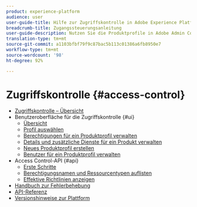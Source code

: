 ```yaml
---
product: experience-platform
audience: user
user-guide-title: Hilfe zur Zugriffskontrolle in Adobe Experience Platform
breadcrumb-title: Zugangssteuerungsanleitung
user-guide-description: Nutzen Sie die Produktprofile in Adobe Admin Console, um Benutzer mit Berechtigungen und Sandboxes zu verknüpfen.
translation-type: tm+mt
source-git-commit: a1103bfbf79f9c87bac5b113c01386a6fb8950e7
workflow-type: tm+mt
source-wordcount: '98'
ht-degree: 92%

---
```



# Zugriffskontrolle {#access-control}

* [Zugriffskontrolle – Übersicht](home.md)
* Benutzeroberfläche für die Zugriffskontrolle {#ui}
   * [Übersicht](ui/overview.md)
   * [Profil auswählen](ui/browse.md)
   * [Berechtigungen für ein Produktprofil verwalten](ui/permissions.md)
   * [Details und zusätzliche Dienste für ein Produkt verwalten](ui/details-and-services.md)
   * [Neues Produktprofil erstellen](ui/create-profile.md)
   * [Benutzer für ein Produktprofil verwalten](ui/users.md)
* Access Control-API {#api}
   * [Erste Schritte](api/getting-started.md)
   * [Berechtigungsnamen und Ressourcentypen auflisten](api/permissions-and-resource-types.md)
   * [Effektive Richtlinien anzeigen](api/effective-policies.md)
* [Handbuch zur Fehlerbehebung](troubleshooting-guide.md)
* [API-Referenz](https://www.adobe.io/apis/experienceplatform/home/api-reference.html#!acpdr/swagger-specs/access-control.yaml)
* [Versionshinweise zur Plattform](https://docs.adobe.com/content/help/de-DE/experience-platform/release-notes/latest.html)